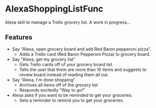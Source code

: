 # AlexaShoppingListFunc
Alexa skill to manage a Trello grocery list.
A work in progress...

## Features
  - Say "Alexa, open grocery board and add Red Baron pepperoni pizza".
    - Adds a Trello card (Red Baron Pepperoni Pizza) to grocery board.
  - Say "Alexa, get my grocery list"
    - Gets Trello cards off of your grocery board list.
    - Tells the user that there are more than 10 items and suggests to review board instead of reading them all out.
  - Say "Alexa, I'm done shopping"
    - Archives all items off of the grocery list
    - Responds excitedly "Way to go!"
  - Alexa asks if you want to be reminded to get your groceries.
    - Sets a reminder to remind you to get your groceries. 
